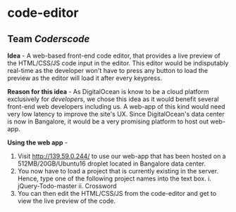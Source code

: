 # code-editor
## Team *Coderscode*

**Idea** - A web-based front-end code editor, that provides a live preview of the HTML/CSS/JS code input in the editor.
This editor would be indisputably real-time as the developer won't have to press any button to load the preview as the editor will load it after every keypress.

**Reason for this idea** - As DigitalOcean is know to be a cloud platform exclusively for *developers*, we chose this idea as it would benefit several front-end web developers including us.
A web-app of this kind would need very low latency to improve the site's UX. Since DigitalOcean's data center is now in Bangalore, it would be a very promising platform to host out web-app.

**Using the web app** - 
1. Visit http://139.59.0.244/ to use our web-app that has been hosted on a 512MB/20GB/Ubuntu16 droplet located in Bangalore data center.
2. You now have to load a project that is currently existing in the server. Hence, type one of the following project names into the text box.
  i. jQuery-Todo-master
  ii. Crossword
3. You can then edit the HTML/CSS/JS from the code-editor and get to view the live preview of the code.
